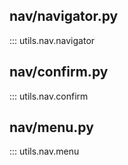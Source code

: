 ## nav/navigator.py

::: utils.nav.navigator

## nav/confirm.py

::: utils.nav.confirm

## nav/menu.py

::: utils.nav.menu